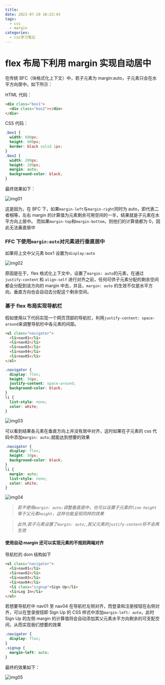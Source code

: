 ```yaml
---
title: 
date: 2021-07-20 16:23:43
tags:
  - css
  - margin
categories:
  - css学习笔记
---
```


# flex 布局下利用 margin 实现自动居中

在传统 BFC（块格式化上下文）中，若子元素为 margin:auto，子元素只会在水平方向居中。如下所示：

HTML 代码：

```HTML
<div class="box1">
  <div class="box2"></div>
</div>
```

CSS 代码：

```CSS
.box1 {
  width: 600px;
  height: 600px;
  border: black solid 1px;
}
.box2 {
  width: 200px;
  height: 200px;
  margin: auto;
  background-color: black;
}
```

最终效果如下：

![img01](/20210720164514.png)

这是因为，在 BFC 下，如果`margin-left`与`margin-right`同时为 auto，即代表二者相等，左右 margin 的计算值为元素剩余可用空间的一半，结果就是子元素在水平方向上居中。
而如果`margin-top`和`margin-bottom`，则他们的计算值都为 0，因此无法垂直居中

### FFC 下使用`margin:auto`对元素进行垂直居中

如果将上文中父元素 box1 设置为`display:auto`

![img02](/20210720170100.png)

原因是在于，flex 格式化上下文中，设置了`margin: auto`的元素，在通过 `justify-content` 和 `align-self` 进行对齐之前，任何可供子元素分配的剩余空间都会分配到该方向的 margin 中去，并且，`margin: auto` 的生效不仅是水平方向，垂直方向也会自动去分配这个剩余空间。

### 基于 flex 布局实现导航栏

假如使用以下代码实现一个网页顶部的导航栏，利用`justify-content: space-around`来调整导航栏中各元素的间距。

```HTML
<ul class="navigator">
  <li>nav01</li>
  <li>nav02</li>
  <li>nav03</li>
  <li>nav04</li>
  <li>nav05</li>
</ul>
```

```CSS
.navigator {
  display: flex;
  height: 50px;
  justify-content: space-around;
  background-color: black;
}
li {
  list-style: none;
  color: white;
}
```

![img03](/20210720172014.png)

可以看到结果各元素在垂直方向上并没有居中对齐，这时如果在子元素的 css 代码中添加`margin: auto;`就能达到想要的效果

```CSS
.navigator {
  display: flex;
  height: 50px;
  background-color: black;
}
li {
  margin: auto;
  list-style: none;
  color: white;
}
```

![img04](/20210720172811.png)

> _若不使用`margin: auto;`调整垂直居中，也可以设置子元素的`line-height`等于父元素`height`，这样也能呈现同样的效果_

> _此外,若子元素设置了`margin: auto;`,其父元素的`justify-content`将不会再生效_

#### 使用自动 margin 还可以实现元素的不规则两端对齐

导航栏的 dom 结构如下

```HTML
<ul class="navigator">
  <li>nav01</li>
  <li>nav02</li>
  <li>nav03</li>
  <li>nav04</li>
  <li class="signup">Sign Up</li>
  <li>Log In</li>
</ul>
```

若想要导航栏中 nav01 至 nav04 在导航栏左侧对齐，而登录和注册按钮在右侧对齐，可以在登录按钮即 Sign Up 的 CSS 样式中添加`margin-left: auto`，此时 Sign Up 的左侧 margin 的计算值将会自动添加其父元素水平方向剩余的可支配空间，从而实现我们想要的效果

```CSS
.navigator {
  display: flex;
}
.signup {
  margin-left: auto;
}
```
最终的效果如下：

![img05](/20210720174355.png)
